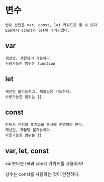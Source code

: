 # 변수

```
변수 선언은 var, const, let 키워드로 할 수 있다.
ES6에서 const와 let이 추가되었다.
```

## var 

```
재선언, 재할당이 가능하다.
사용가능한 범위는 function
```

## let

```
재선언 불가능하고, 재할당은 가능하다.
사용가능한 범위는 {}
```

## const

```
반드시 선언과 초기화를 동시에 진행해야 한다.
재선언, 재할당 불가능하다.
사용가능한 범위는 {}
```

## var, let, const

var보다는 let과 const 키워드를 사용하자!

상수는 const를 사용하는 것이 안전하다.


